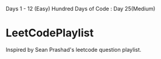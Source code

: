 Days 1 - 12 (Easy)
Hundred Days of Code : Day 25(Medium)
# LeetCodePlaylist
Inspired by Sean Prashad's leetcode question playlist.
